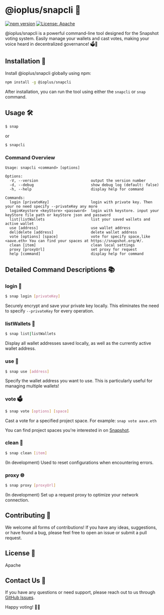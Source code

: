 # @ioplus/snapcli 📸

[![npm version](https://badge.fury.io/js/%40ioplus%2Fsnapcli.svg)](https://badge.fury.io/js/%40ioplus%2Fsnapcli)
[![License: Apache](https://img.shields.io/badge/License-Apache-yellow.svg)](https://opensource.org/license/apache-1-1)

@ioplus/snapcli is a powerful command-line tool designed for the Snapshot voting system. Easily manage your wallets and cast votes, making your voice heard in decentralized governance! 🗳️💪

## Installation 🚀

Install @ioplus/snapcli globally using npm:

```bash
npm install -g @ioplus/snapcli
```

After installation, you can run the tool using either the `snapcli` or `snap` command.

## Usage 🛠️

```bash
$ snap
```

or

```bash
$ snapcli
```

### Command Overview

```
Usage: snapcli <command> [options]

Options:
  -V, --version                        output the version number
  -d, --debug                          show debug log (default: false)
  -h, --help                           display help for command

Commands:
  login [privateKey]                   login with private key. Then your no need specify --privateKey any more
  loginKeystore <keyStore> <password>  login with keystore. input your keyStore file path or keyStore json and password
  list|listWallets                     list your saved wallets and active wallet
  use [address]                        use wallet address
  del|delete [address]                 delete wallet address
  vote [options] [space]               vote for specify space,like <aave.eth> You can find your spaces at https://snapshot.org/#/.
  clean [item]                         clean local settings
  proxy [proxyUrl]                     set proxy for request
  help [command]                       display help for command

```

## Detailed Command Descriptions 📚

### login 🔐

```bash
$ snap login [privateKey]
```

Securely encrypt and save your private key locally. This eliminates the need to specify `--privateKey` for every operation.

### listWallets 👛

```bash
$ snap list|listWallets
```

Display all wallet addresses saved locally, as well as the currently active wallet address.

### use 🔄

```bash
$ snap use [address]
```

Specify the wallet address you want to use. This is particularly useful for managing multiple wallets!

### vote 🗳️

```bash
$ snap vote [options] [space]
```

Cast a vote for a specified project space. For example: `snap vote aave.eth`

You can find project spaces you're interested in on [Snapshot](https://snapshot.org/#/).

### clean 🧹

```bash
$ snap clean [item]
```

(In development) Used to reset configurations when encountering errors.

### proxy 🌐

```bash
$ snap proxy [proxyUrl]
```

(In development) Set up a request proxy to optimize your network connection.

## Contributing 🤝

We welcome all forms of contributions! If you have any ideas, suggestions, or have found a bug, please feel free to open an issue or submit a pull request.

## License 📄

Apache

## Contact Us 📮

If you have any questions or need support, please reach out to us through [GitHub Issues](https://github.com/yourusername/snapcli/issues).

Happy voting! 🎉🚀